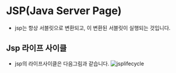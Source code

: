 # JSP(Java Server Page)

- jsp는 항상 서블릿으로 변환되고, 이 변환된 서블릿이 실행되는 것입니다.

## Jsp 라이프 사이클

- jsp의 라이프사이클은 다음그림과 같습니다.
![jsplifecycle](https://user-images.githubusercontent.com/46203866/93487777-91596700-f940-11ea-8da6-2d18d85fb615.png)
